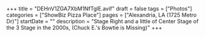 +++
title = "DEHnV1ZGA7XbM1NfTglE.avif"
draft = false
tags = ["Photos"]
categories = ["ShowBiz Pizza Place"]
pages = ["Alexandria, LA (1725 Metro Dr)"]
startDate = ""
description = "Stage Right and a little of Center Stage of the 3 Stage in the 2000s, (Chuck E.'s Bowtie is Missing)"
+++

